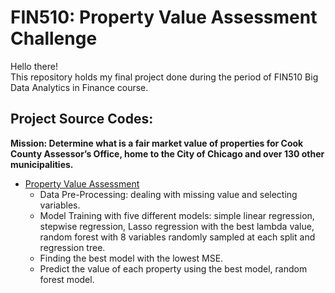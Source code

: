 # FIN510: Property Value Assessment Challenge
Hello there!\
This repository holds my final project done during the period of FIN510 Big Data Analytics in Finance course.

## Project Source Codes:
**Mission: Determine what is a fair market value of properties for Cook County Assessor’s Office, home to the City of Chicago and over 130 other municipalities.**
* [Property Value Assessment](https://github.com/yschang306/FIN510-Property_Value_Assessment_Challenge/blob/main/FIN510_Final_Project/FIN510_Final%20Project.R)
  * Data Pre-Processing: dealing with missing value and selecting variables.
  * Model Training with five different models: simple linear regression, stepwise regression, Lasso regression with the best lambda value, random forest     with 8 variables randomly sampled at each split and regression tree.
  * Finding the best model with the lowest MSE.
  * Predict the value of each property using the best model, random forest model.
